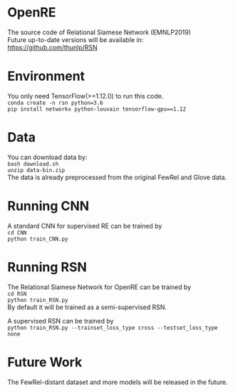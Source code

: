 # OpenRE
The source code of Relational Siamese Network (EMNLP2019)<br>
Future up-to-date versions will be available in:
https://github.com/thunlp/RSN

# Environment
You only need TensorFlow(>=1.12.0) to run this code.<br>
`conda create -n rsn python=3.6`<br>
`pip install networkx python-louvain tensorflow-gpu==1.12`<br>

# Data
You can download data by:<br>
`bash download.sh`<br>
`unzip data-bin.zip`<br>
The data is already preprocessed from the original FewRel and Glove data.

# Running CNN
A standard CNN for supervised RE can be trained by<br>
`cd CNN`<br>
`python train_CNN.py`<br>

# Running RSN
The Relational Siamese Network for OpenRE can be trained by<br>
`cd RSN`<br>
`python train_RSN.py`<br>
By default it will be trained as a semi-supervised RSN.<br>

A supervised RSN can be trained by<br>
`python train_RSN.py --trainset_loss_type cross --testset_loss_type none`<br>

# Future Work
The FewRel-distant dataset and more models will be released in the future.<br>